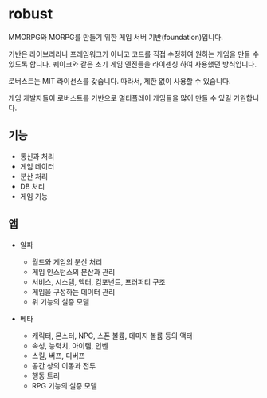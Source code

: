 # robust

MMORPG와 MORPG를 만들기 위한 게임 서버 기반(foundation)입니다. 

기반은 라이브러리나 프레임워크가 아니고 코드를 직접 수정하여 
원하는 게임을 만들 수 있도록 합니다. 퀘이크와 같은 초기 게임 엔진들을 
라이센싱 하여 사용했던 방식입니다. 

로버스트는 MIT 라이선스를 갖습니다. 따라서, 제한 없이 사용할 수 있습니다. 

게임 개발자들이 로버스트를 기반으로 멀티플레이 게임들을 많이 만들 수 있길 기원합니다. 

## 기능 

- 통신과 처리 
- 게임 데이터 
- 분산 처리 
- DB 처리 
- 게임 기능 

## 앱

- 알파
  - 월드와 게임의 분산 처리
  - 게임 인스턴스의 분산과 관리
  - 서비스, 시스템, 액터, 컴포넌트, 프러퍼티 구조
  - 게임을 구성하는 데이터 관리
  - 위 기능의 실증 모델
 
- 베타
  - 캐릭터, 몬스터, NPC, 스폰 볼륨, 데미지 볼륨 등의 액터
  - 속성, 능력치, 아이템, 인벤
  - 스킬, 버프, 디버프
  - 공간 상의 이동과 전투
  - 행동 트리
  - RPG 기능의 실증 모델
 





